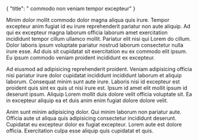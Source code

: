 {
  "title": " commodo non veniam tempor excepteur"
}

Minim dolor mollit commodo dolor magna aliqua quis irure. Tempor excepteur anim fugiat id eu irure reprehenderit pariatur non aute aliquip. Ad qui ex excepteur magna laborum officia laborum amet exercitation incididunt tempor cillum ullamco mollit. Pariatur elit nisi qui Lorem do cillum. Dolor laboris ipsum voluptate pariatur nostrud laborum consectetur nulla irure esse. Ad duis sit cupidatat sit exercitation eu ex commodo elit ipsum. Eu ipsum commodo veniam proident incididunt ex excepteur.

Ad eiusmod ad adipisicing reprehenderit proident. Veniam adipisicing officia nisi pariatur irure dolor cupidatat incididunt incididunt laborum et aliquip laborum. Consequat minim sunt aute irure. Laboris nisi id excepteur est proident quis sint ex quis ut nisi irure est. Ipsum id amet elit mollit ipsum id deserunt ipsum. Aliquip Lorem mollit duis dolore velit officia voluptate sit. Ea in excepteur aliquip ea et duis anim enim fugiat dolore dolore velit.

Anim sunt minim adipisicing dolor. Qui minim laborum non pariatur aute. Officia aute ut aliqua quis adipisicing consectetur incididunt deserunt. Cupidatat eu excepteur dolor ex fugiat excepteur. Lorem aute est dolore officia. Exercitation culpa esse aliquip quis cupidatat et quis.